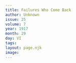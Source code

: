 ```yaml
---
title: Failures Who Come Back
author: Unknown
issue: 25
volume: 7
year: 1917
month: 29
day: VI
tags:
layout: page.njk
image:
---
```


